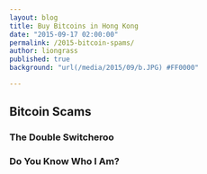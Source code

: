 ```yaml
---
layout: blog
title: Buy Bitcoins in Hong Kong
date: "2015-09-17 02:00:00"
permalink: /2015-bitcoin-spams/
author: liongrass
published: true
background: "url(/media/2015/09/b.JPG) #FF0000"

---
```


## Bitcoin Scams



### The Double Switcheroo



### Do You Know Who I Am?
